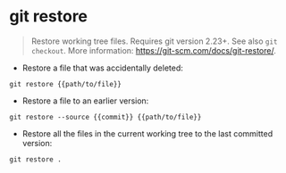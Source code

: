 # git restore

> Restore working tree files. Requires git version 2.23+.
> See also `git checkout`.
> More information: <https://git-scm.com/docs/git-restore/>.

- Restore a file that was accidentally deleted:

`git restore {{path/to/file}}`

- Restore a file to an earlier version:

`git restore --source {{commit}} {{path/to/file}}`

- Restore all the files in the current working tree to the last committed version:

`git restore .`
